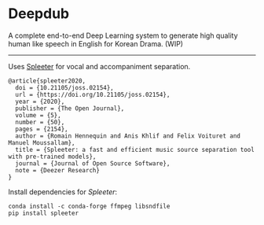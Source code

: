 # Deepdub
A complete end-to-end Deep Learning system to generate high quality human like speech in English for Korean Drama. (WIP)

---
Uses [Spleeter](https://github.com/deezer/spleeter) for vocal and accompaniment separation.

```
@article{spleeter2020,
  doi = {10.21105/joss.02154},
  url = {https://doi.org/10.21105/joss.02154},
  year = {2020},
  publisher = {The Open Journal},
  volume = {5},
  number = {50},
  pages = {2154},
  author = {Romain Hennequin and Anis Khlif and Felix Voituret and Manuel Moussallam},
  title = {Spleeter: a fast and efficient music source separation tool with pre-trained models},
  journal = {Journal of Open Source Software},
  note = {Deezer Research}
}
```

Install dependencies for *Spleeter*:
```
conda install -c conda-forge ffmpeg libsndfile
pip install spleeter
```